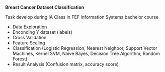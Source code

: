 **Breast Cancer Dataset Classification**

Task develop during IA Class in FEF Information Systems bachelor course

* Data Exploration
* Enconding Y dataset (labels)
* Cross Validation
* Feature Scaling
* Classification (Logistic Regression, Nearest Neighbor, Support Vector Machines, Kernel SVM, Naive Bayes, Decision Tree Algorithm, Random Forest)
* Result Analysis (Confusion matrix, accuracy score)
